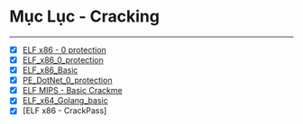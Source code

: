 #	Mục Lục  - Cracking
---
- [x] [ELF x86 - 0 protection](./ELF_C++_0_protection)  
- [x] [ELF_x86_0_protection](./ELF_x86_0_protection) 
- [x] [ELF_x86_Basic](./ELF_x86_Basic)  
- [x] [PE_DotNet_0_protection](./PE_DotNet_0_protection) 
- [x] [ELF MIPS - Basic Crackme](./MIPS/Mips.md)
- [x] [ELF_x64_Golang_basic](./ELF_x64_Golang_basic/Bin/getflag.py)
- [x] [ELF x86 - CrackPass]